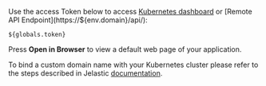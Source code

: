 Use the access Token below to access [Kubernetes dashboard](https://${env.domain}/kubernetes-dashboard/) or [Remote API Endpoint](https://${env.domain}/api/):

   ```${globals.token}```  
   
Press **Open in Browser** to view a default web page of your application.  

To bind a custom domain name with your Kubernetes cluster please refer to the steps described in Jelastic [documentation](https://docs.jelastic.com/custom-domains).
